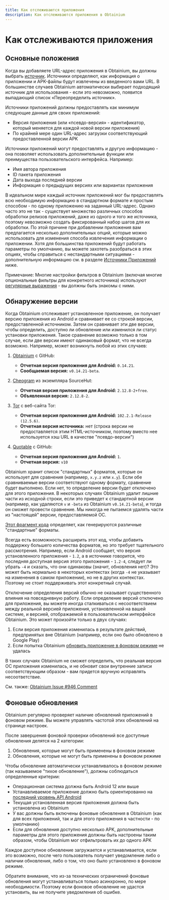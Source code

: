 ```yaml
---
title: Как отслеживаются приложения
description: Как отслеживаются приложения в Obtainium
---
```


# Как отслеживаются приложения

## Основные положения

Когда вы добавляете URL-адрес приложения в Obtainium, вы должны выбрать [источник](sources.md). Источники определяют, как информация о приложении и APK-файлы будут извлечены из введенного вами URL. В большинстве случаев Obtainium автоматически выбирает подходящий источник для использования - если это невозможно, появится выпадающий список «Переопределить источник».

Источники приложений должны предоставлять как минимум следующие данные для своих приложений:

- Версия приложения (или «псевдо-версия» - идентификатор, который меняется для каждой новой версии приложения)
- По крайней мере один URL-адрес загрузки соответствующий предоставленной версии APK

Источники приложений могут предоставлять и другую информацию - она позволяет использовать дополнительные функции или преимущества пользовательского интерфейса. Например:

- Имя автора приложения
- ID пакета приложения
- Дата выхода последней версии
- Информация о предыдущих версиях или вариантах приложения

В идеальном мире каждый источник приложений мог бы предоставлять всю необходимую информацию в стандартном формате и простым способом - по одному приложению на заданный URL-адрес. Однако часто это не так - существует множество различных способов обработки релизов приложений, даже из одного и того же источника, поэтому невозможно создать фиксированный набор шагов для их обработки. По этой причине при добавлении приложения вам предлагается несколько дополнительных опций, которые можно использовать для изменения способа извлечения информации о приложении. Хотя для большинства приложений будут работать параметры по умолчанию, вы можете захотеть разобраться в этих опциях, чтобы справиться с нестандартными ситуациями - дополнительную информацию см. в разделе [Источники Приложений](sources.md) ниже.

Примечание: Многие настройки фильтров в Obtainium (включая многие опциональные фильтры для конкретного источника) используют [регулярные выражения](https://developer.mozilla.org/en-US/docs/Web/JavaScript/Guide/Regular_Expressions) - вы должны быть знакомы с ними.

## Обнаружение версии

Когда Obtainium отслеживает установленное приложение, он получает версию приложения из Android и сравнивает ее со строкой версии, предоставленной источником. Затем он сравнивает эти две версии, чтобы определить, доступно ли обновление или изменился ли статус установки приложения. Такое сравнение возможно только в том случае, если две версии имеют одинаковый формат, что не всегда возможно. Например, может возникнуть любой из этих случаев:

1. [Obtainium](https://github.com/ImranR98/Obtainium/releases/tag/v0.14.21-beta) с GitHub:

    - **Отчетная версия приложения для Android:** `0.14.21`.
    - **Сообщаемая версия:** `v0.14.21-beta`. 

2. [Cheogram](https://git.singpolyma.net/cheogram-android/refs/2.12.8-2) из экземпляра SourceHut:

    - **Отчетная версия приложения для Android:** `2.12.8-2+free`.
    - **Объявленная версия:** `2.12.8-2`.

3. [Tor](https://www.torproject.org/download/) с веб-сайта Tor:

    - **Отчетная версия приложения для Android:** `102.2.1-Release (12.5.6)`.
    - **Отчетная версия источника:** нет (строка версии не предоставляется этим HTML-источником, поэтому вместо нее используется хэш URL в качестве "псевдо-версии")

4. [Quotable](https://github.com/Lijukay/Qwotable/releases/tag/v10) с GitHub:

    - **Отчетная версия приложения для Android:** `1`.
    - **Отчетная версия:** `v10`

Obtainium хранит список "стандартных" форматов, которые он использует для сравнения (например, `x.y.z` или `x.y`). Если обе сравниваемые версии соответствуют одному формату, сравнение будет выполнено. Если нет, то определение версии будет отключено для этого приложения. В некоторых случаях Obtainium удалит лишние части из исходной строки, если это приведет к стандартной версии (например, как удаляются `v` и `-beta` из Obtainium `v0.14.21-beta`), и тогда он сможет провести сравнение. Мы никогда не пытаемся удалять части из "настоящей" версии, предоставляемой ОС.

[Этот фрагмент кода](https://github.com/ImranR98/Obtainium/blob/main/lib/providers/apps_provider.dart#L64) определяет, как генерируются различные "стандартные" форматы.

Всегда есть возможность расширить этот код, чтобы добавить поддержку большего количества форматов, но это требует тщательного рассмотрения. Например, если Android сообщает, что версия установленного приложения - `1.2`, а в источнике говорится, что последняя доступная версия этого приложения - `1.2-4`, следует ли убрать `-4` и сказать, что они одинаковы (значит, обновления нет)? Это может быть нормально в некоторых контекстах (когда `-4` не указывает на изменения в самом приложении), но не в других контекстах. Поэтому не стоит поддерживать этот конкретный случай.

Отключение определения версий обычно не оказывает существенного влияния на повседневную работу. Если определение версий отключено для приложения, вы можете иногда сталкиваться с несоответствием между реальной версией приложения, установленной на вашей системе, и версией, отображаемой в пользовательском интерфейсе Obtainium. Это может произойти только в двух случаях:

1. Если версия приложения изменилась в результате действий, предпринятых вне Obtainium (например, если оно было обновлено в Google Play)
2. Если попытка Obtainium [обновить приложение в фоновом режиме](#фоновые-обновления) не удалась

В таких случаях Obtainium не сможет определить, что реальная версия ОС приложения изменилась, и не обновит свои внутренние записи соответствующим образом - вам придется вручную исправлять несоответствие.

См. также: [Obtainium Issue #946 Comment](https://github.com/ImranR98/Obtainium/issues/946#issuecomment-1741745587)

## Фоновые обновления

Obtainium регулярно проверяет наличие обновлений приложений в фоновом режиме. Вы можете управлять частотой этих обновлений на странице настроек.

После завершения фоновой проверки обновлений все доступные обновления делятся на 2 категории:

1. Обновления, которые могут быть применены в фоновом режиме
2. Обновления, которые не могут быть применены в фоновом режиме

Чтобы обновление автоматически устанавливалось в фоновом режиме (так называемое "тихое обновление"), должны соблюдаться определенные критерии:

- Операционная система должна быть Android 12 или выше
- Устанавливаемое приложение должно быть ориентированно на [последний уровень API Android](https://developer.android.com/reference/android/content/pm/PackageInstaller.SessionParams#setRequireUserAction(int))
- Текущая установленная версия приложения должна быть установлена из Obtainium
- У вас должны быть включены фоновые обновления в Obtainium (как для всех приложений, так и для этого приложения в частности - по умолчанию)
- Если для обновления доступно несколько APK, дополнительные параметры для этого приложения должны быть настроены таким образом, чтобы Obtainium мог отфильтровать их до одного APK

Каждое доступное обновление загружается и устанавливается, если это возможно, после чего пользователь получает уведомление либо о наличии обновления, либо о том, что оно было установлено в фоновом режиме.

Обратите внимание, что из-за технических ограничений фоновые обновления могут устанавливаться только асинхронно, по мере необходимости. Поэтому если фоновое обновление не удастся установить, вы не получите уведомления об ошибке.
